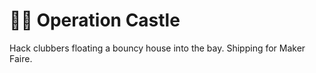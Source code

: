 # 🌊🏰 Operation Castle

Hack clubbers floating a bouncy house into the bay. Shipping for Maker Faire.

